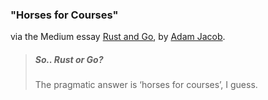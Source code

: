 ### "Horses for Courses"

via the Medium essay [Rust and Go](https://medium.com/@adamhjk/rust-and-go-e18d511fbd95), by [Adam Jacob](https://twitter.com/adamhjk).
> ##### So.. Rust or Go?
> The pragmatic answer is ‘horses for courses’, I guess. 

